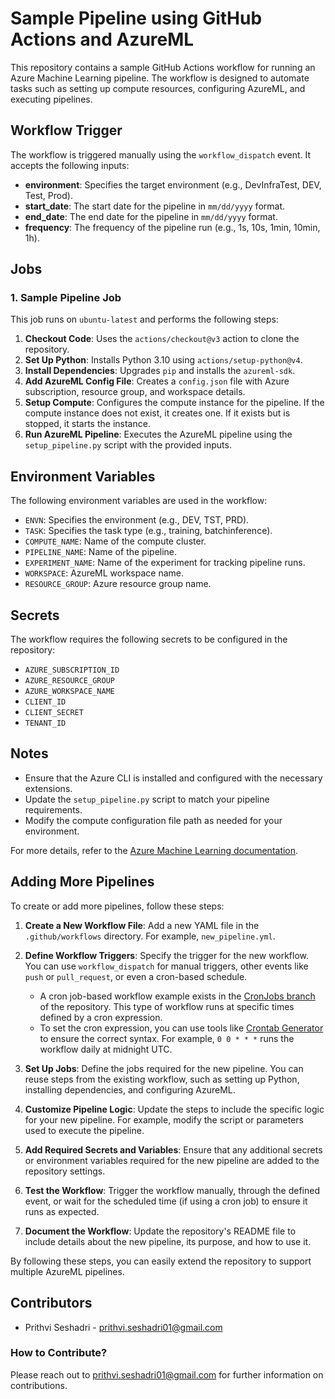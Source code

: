 
# Sample Pipeline using GitHub Actions and AzureML

This repository contains a sample GitHub Actions workflow for running an Azure Machine Learning pipeline. The workflow is designed to automate tasks such as setting up compute resources, configuring AzureML, and executing pipelines.

## Workflow Trigger

The workflow is triggered manually using the `workflow_dispatch` event. It accepts the following inputs:

- **environment**: Specifies the target environment (e.g., DevInfraTest, DEV, Test, Prod).
- **start_date**: The start date for the pipeline in `mm/dd/yyyy` format.
- **end_date**: The end date for the pipeline in `mm/dd/yyyy` format.
- **frequency**: The frequency of the pipeline run (e.g., 1s, 10s, 1min, 10min, 1h).

## Jobs

### 1. Sample Pipeline Job

This job runs on `ubuntu-latest` and performs the following steps:

1. **Checkout Code**: Uses the `actions/checkout@v3` action to clone the repository.
2. **Set Up Python**: Installs Python 3.10 using `actions/setup-python@v4`.
3. **Install Dependencies**: Upgrades `pip` and installs the `azureml-sdk`.
4. **Add AzureML Config File**: Creates a `config.json` file with Azure subscription, resource group, and workspace details.
5. **Setup Compute**: Configures the compute instance for the pipeline. If the compute instance does not exist, it creates one. If it exists but is stopped, it starts the instance.
6. **Run AzureML Pipeline**: Executes the AzureML pipeline using the `setup_pipeline.py` script with the provided inputs.

## Environment Variables

The following environment variables are used in the workflow:

- `ENVN`: Specifies the environment (e.g., DEV, TST, PRD).
- `TASK`: Specifies the task type (e.g., training, batchinference).
- `COMPUTE_NAME`: Name of the compute cluster.
- `PIPELINE_NAME`: Name of the pipeline.
- `EXPERIMENT_NAME`: Name of the experiment for tracking pipeline runs.
- `WORKSPACE`: AzureML workspace name.
- `RESOURCE_GROUP`: Azure resource group name.

## Secrets

The workflow requires the following secrets to be configured in the repository:

- `AZURE_SUBSCRIPTION_ID`
- `AZURE_RESOURCE_GROUP`
- `AZURE_WORKSPACE_NAME`
- `CLIENT_ID`
- `CLIENT_SECRET`
- `TENANT_ID`

## Notes

- Ensure that the Azure CLI is installed and configured with the necessary extensions.
- Update the `setup_pipeline.py` script to match your pipeline requirements.
- Modify the compute configuration file path as needed for your environment.

For more details, refer to the [Azure Machine Learning documentation](https://learn.microsoft.com/en-us/azure/machine-learning/).

## Adding More Pipelines

To create or add more pipelines, follow these steps:

1. **Create a New Workflow File**: Add a new YAML file in the `.github/workflows` directory. For example, `new_pipeline.yml`.

2. **Define Workflow Triggers**: Specify the trigger for the new workflow. You can use `workflow_dispatch` for manual triggers, other events like `push` or `pull_request`, or even a cron-based schedule.

   - A cron job-based workflow example exists in the [CronJobs branch]([https://github.com/sede-x/GOM_GIT_ACTIONS_TEMPLATE/tree/CronJobs](https://github.com/prithviSeshadri/GitActions-AzureML-Template/tree/CronJobs)) of the repository. This type of workflow runs at specific times defined by a cron expression. 
   - To set the cron expression, you can use tools like [Crontab Generator](https://crontab.cronhub.io/) to ensure the correct syntax. For example, `0 0 * * *` runs the workflow daily at midnight UTC.

3. **Set Up Jobs**: Define the jobs required for the new pipeline. You can reuse steps from the existing workflow, such as setting up Python, installing dependencies, and configuring AzureML.

4. **Customize Pipeline Logic**: Update the steps to include the specific logic for your new pipeline. For example, modify the script or parameters used to execute the pipeline.

5. **Add Required Secrets and Variables**: Ensure that any additional secrets or environment variables required for the new pipeline are added to the repository settings.

6. **Test the Workflow**: Trigger the workflow manually, through the defined event, or wait for the scheduled time (if using a cron job) to ensure it runs as expected.

7. **Document the Workflow**: Update the repository's README file to include details about the new pipeline, its purpose, and how to use it.

By following these steps, you can easily extend the repository to support multiple AzureML pipelines.

## Contributors

- Prithvi Seshadri - [prithvi.seshadri01@gmail.com](mailto:prithvi.seshadri01@gmail.com)

### How to Contribute?

Please reach out to [prithvi.seshadri01@gmail.com](mailto:prithvi.seshadri01@gmail.com) for further information on contributions.

